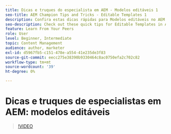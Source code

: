 ```yaml
---
title: Dicas e truques do especialista em AEM - Modelos editáveis 1
seo-title: AEM Champion Tips and Tricks - Editable Templates 1
description: Confira estas dicas rápidas para Modelos editáveis no AEM Sites do campeão e especialista em AEM, Greg Dimeris. Experimente-os em sua instância hoje.
seo-description: Check out these quick tips for Editable Templates in AEM Sites by AEM Champion and expert, Greg Dimeris. Try them out in your instance today.
feature: Learn From Your Peers
role: User
level: Beginner, Intermediate
topic: Content Management
audience: author, marketer
exl-id: d5967fb5-c151-478e-a554-41e235de3f83
source-git-commit: eecc275e38390b9330464c8ac0750efa2c702c82
workflow-type: tm+mt
source-wordcount: '39'
ht-degree: 0%

---
```


# Dicas e truques de especialistas em AEM: modelos editáveis

>[!VIDEO](https://video.tv.adobe.com/v/3409424?quality=12&learn=on)
